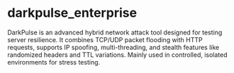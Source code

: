 # darkpulse_enterprise
DarkPulse is an advanced hybrid network attack tool designed for testing server resilience. It combines TCP/UDP packet flooding with HTTP requests, supports IP spoofing, multi-threading, and stealth features like randomized headers and TTL variations. Mainly used in controlled, isolated environments for stress testing.
